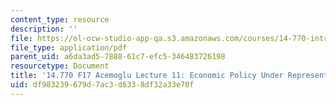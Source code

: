 ```yaml
---
content_type: resource
description: ''
file: https://ol-ocw-studio-app-qa.s3.amazonaws.com/courses/14-770-introduction-to-political-economy-fall-2017/df983239679d7ac3d6338df32a33e70f_MIT14_770F17_lec11_acemoglu.pdf
file_type: application/pdf
parent_uid: a6da3ad5-7888-61c7-efc5-346483726198
resourcetype: Document
title: '14.770 F17 Acemoglu Lecture 11: Economic Policy Under Representative Democracy'
uid: df983239-679d-7ac3-d633-8df32a33e70f
---
```

